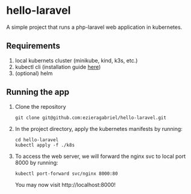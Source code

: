 # hello-laravel

A simple project that runs a php-laravel web application in kubernetes.

## Requirements

1. local kubernets cluster (minikube, kind, k3s, etc.)
2. kubectl cli (installation guide [here](https://kubernetes.io/docs/tasks/tools/#kubectl))
3. (optional) helm

## Running the app
1. Clone the repository
    ```
    git clone git@github.com:ezieragabriel/hello-laravel.git
    ```
2. In the project directory, apply the kubernetes manifests by running:
    ```
    cd hello-laravel
    kubectl apply -f ./k8s
    ```
3. To access the web server, we will forward the nginx svc to local port 8000 by running:
    ```
    kubectl port-forward svc/nginx 8000:80
    ```
    You may now visit http://localhost:8000!
